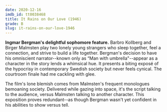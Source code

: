```yaml
---
date: 2020-12-16
imdb_id: tt0038468
title: It Rains on Our Love (1946)
grade: B
slug: it-rains-on-our-love-1946
---
```


**Ingmar Bergman's delightful sophomore feature.** Barbro Kollberg and Birger Malmsten play two lonely young strangers who sleep together, feel a connection, and strive to build a life together. Bergman's decision to have his omniscient narrator--known only as “Man with umbrella"--appear as a character in the story lends a whimsical hue. It presents a biting exposé of the hypocrisy in contemporary Swedish society but never feels cynical. The courtroom finale had me cackling with glee.

<!-- end -->

The film's lone blemish comes from Malmsten's frequent monologues bemoaning society. Delivered while gazing into space, it's the script talking to the audience, versus Malmsten talking to another character. This exposition proves redundant--as though Bergman wasn't yet confident in his abilities to show versus tell.